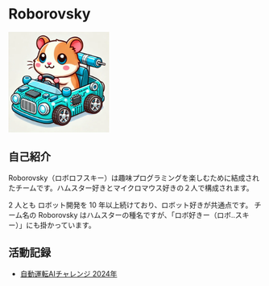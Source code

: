 # Roborovsky

<img src="https://github.com/Roborovsky-Racers/RoborovskyNote/blob/main/.images/roborovsky_logo.png?raw=true" width="200" />

## 自己紹介
Roborovsky（ロボロフスキー）は趣味プログラミングを楽しむために結成されたチームです。ハムスター好きとマイクロマウス好きの２人で構成されます。

2 人とも ロボット開発を 10 年以上続けており、ロボット好きが共通点です。
チーム名の Roborovsky はハムスターの種名ですが、「ロボ好きー（ロボ..スキー）」にも掛かっています。


## 活動記録
- [自動運転AIチャレンジ 2024年](/AutomotiveAIChallenge/2024/index.md)





